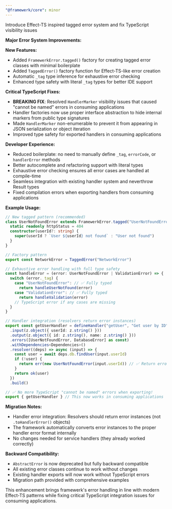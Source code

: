 ```yaml
---
"@framewerk/core": minor
---
```


Introduce Effect-TS inspired tagged error system and fix TypeScript visibility issues

**Major Error System Improvements:**

**New Features:**
- Added `FramewerkError.tagged()` factory for creating tagged error classes with minimal boilerplate
- Added `TaggedError()` factory function for Effect-TS-like error creation
- Automatic `_tag` type inference for exhaustive error checking
- Enhanced type safety with literal `_tag` types for better IDE support

**Critical TypeScript Fixes:**
- **BREAKING FIX**: Resolved `HandlerMarker` visibility issues that caused "cannot be named" errors in consuming applications
- Handler factories now use proper interface abstraction to hide internal markers from public type signatures
- Made `HandlerMarker` non-enumerable to prevent it from appearing in JSON serialization or object iteration
- Improved type safety for exported handlers in consuming applications

**Developer Experience:**
- Reduced boilerplate: no need to manually define `_tag`, `errorCode`, or `handlerError` methods
- Better autocomplete and refactoring support with literal types
- Exhaustive error checking ensures all error cases are handled at compile-time
- Seamless integration with existing handler system and neverthrow Result types
- Fixed compilation errors when exporting handlers from consuming applications

**Example Usage:**
```typescript
// New tagged pattern (recommended)
class UserNotFoundError extends FramewerkError.tagged("UserNotFoundError") {
  static readonly httpStatus = 404
  constructor(userId?: string) {
    super(userId ? `User ${userId} not found` : "User not found")
  }
}

// Factory pattern
export const NetworkError = TaggedError("NetworkError")

// Exhaustive error handling with full type safety
const handleError = (error: UserNotFoundError | ValidationError) => {
  switch (error._tag) {
    case "UserNotFoundError": // ✅ Fully typed
      return handleUserNotFound(error)
    case "ValidationError": // ✅ Fully typed  
      return handleValidation(error)
    // TypeScript error if any cases are missing
  }
}

// Handler integration (resolvers return error instances)
export const getUserHandler = defineHandler("getUser", "Get user by ID")
  .input(z.object({ userId: z.string() }))
  .output(z.object({ id: z.string(), name: z.string() }))
  .errors([UserNotFoundError, DatabaseError] as const)
  .withDependencies<Dependencies>()
  .resolver((deps) => async (input) => {
    const user = await deps.db.findUser(input.userId)
    if (!user) {
      return err(new UserNotFoundError(input.userId)) // ✅ Return error instance
    }
    return ok(user)
  })
  .build()

// ✅ No more TypeScript "cannot be named" errors when exporting!
export { getUserHandler } // This now works in consuming applications
```

**Migration Notes:**
- Handler error integration: Resolvers should return error instances (not `.toHandlerError()` objects)
- The framework automatically converts error instances to the proper handler error format internally
- No changes needed for service handlers (they already worked correctly)

**Backward Compatibility:**
- `AbstractError` is now deprecated but fully backward compatible
- All existing error classes continue to work without changes
- Existing handler exports will now work without TypeScript errors
- Migration path provided with comprehensive examples

This enhancement brings framewerk's error handling in line with modern Effect-TS patterns while fixing critical TypeScript integration issues for consuming applications.
